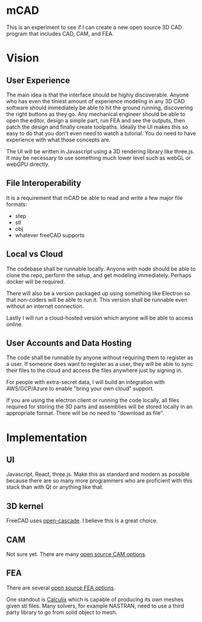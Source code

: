# mCAD

This is an experiment to see if I can create a new open source 3D CAD program that includes CAD, CAM, and FEA.

# Vision

## User Experience

The main idea is that the interface should be highly discoverable. Anyone who has even the tiniest amount of experience modeling in any 3D CAD software should immediately be able to hit the ground running, discovering the right buttons as they go. Any mechanical engineer should be able to open the editor, design a simple part, run FEA and see the outputs, then patch the design and finally create toolpaths. Ideally the UI makes this so easy to do that you don't even need to watch a tutorial. You do need to have experience with what those concepts are.

The UI will be written in Javascript using a 3D rendering library like three.js. It may be necessary to use something much lower level such as webGL or webGPU directly.

## File Interoperability

It is a requirement that mCAD be able to read and write a few major file formats:
- step
- stl
- obj
- whatever freeCAD supports

## Local vs Cloud

The codebase shall be runnable locally. Anyone with node should be able to clone the repo, perform the setup, and get modeling immediately. Perhaps docker will be required.

There will also be a version packaged up using something like Electron so that non-coders will be able to run it. This version shall be runnable even without an internet connection.

Lastly I will run a cloud-hosted version which anyone will be able to access online.

## User Accounts and Data Hosting

The code shall be runnable by anyone without requiring them to register as a user. If someone does want to register as a user, they will be able to sync their files to the cloud and access the files anywhere just by signing in.

For people with extra-secret data, I will build an integration with AWS/GCP/Azure to enable "bring your own cloud" support.

If you are using the electron client or running the code locally, all files required for storing the 3D parts and assemblies will be stored locally in an appropriate format. There will be no need to "download as file".


# Implementation

## UI

Javascript, React, three.js. Make this as standard and modern as possible because there are so many more programmers who are proficient with this stack than with Qt or anything like that.

## 3D kernel

FreeCAD uses [open-cascade](https://www.opencascade.com/open-cascade-technology/). I believe this is a great choice.

## CAM

Not sure yet. There are many [open source CAM options](https://www.reddit.com/r/CNC/comments/aizatc/free_and_open_source_camcnc_software/).

## FEA

There are several [open source FEA options](https://en.wikipedia.org/wiki/List_of_finite_element_software_packages).

One standout is [Calculix](https://en.wikipedia.org/wiki/Calculix) which is capable of producing its own meshes given stl files. Many solvers, for example NASTRAN, need to use a third party library to go from solid object to mesh.